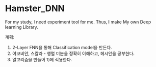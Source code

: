 # Hamster_DNN
For my study, I need experiment tool for me. Thus, I make My own Deep learning Library.

계획:
1) 2-Layer FNN을 통해 Classification model을 만든다.
2) 야코비안, 스칼라 - 행렬 미분을 정확히 이해하고, 헤시안을 공부한다.
3) 알고리즘을 만들어 1)에 적용한다.
